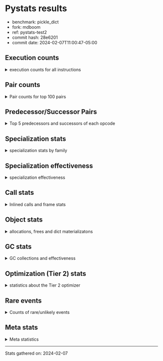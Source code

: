 
# Pystats results

- benchmark: pickle_dict
- fork: mdboom
- ref: pystats-test2
- commit hash: 28e6201
- commit date: 2024-02-07T11:00:47-05:00

## Execution counts

<details>
<summary> execution counts for all instructions </summary>

|Name | Count | Self | Cumulative | Miss ratio | 
|---|---:|---:|---:|---:|
| LOAD_FAST | 2,480 | 14.3% | 14.3% |  |
| PUSH_NULL | 2,400 | 13.8% | 28.0% |  |
| POP_TOP | 2,080 | 12.0% | 40.0% |  |
| LOAD_ATTR_MODULE | 2,080 | 12.0% | 52.0% |  |
| LOAD_FAST_LOAD_FAST | 2,000 | 11.5% | 63.4% |  |
| CALL_BUILTIN_FAST_WITH_KEYWORDS | 1,900 | 10.9% | 74.4% |  |
| STORE_FAST | 720 | 4.1% | 78.5% |  |
| CALL | 540 | 3.1% | 81.6% |  |
| FOR_ITER_RANGE | 460 | 2.6% | 84.3% |  |
| LOAD_ATTR | 360 | 2.1% | 86.3% |  |
| JUMP_BACKWARD | 340 | 2.0% | 88.3% |  |
| LOAD_DEREF | 240 | 1.4% | 89.7% |  |
| LOAD_GLOBAL_MODULE | 240 | 1.4% | 91.0% |  |
| LOAD_GLOBAL | 200 | 1.1% | 92.2% |  |
| RETURN_VALUE | 160 | 0.9% | 93.1% |  |
| CALL_FUNCTION_EX | 160 | 0.9% | 94.0% |  |
| RESUME_CHECK | 120 | 0.7% | 94.7% |  |
| GET_ITER | 80 | 0.5% | 95.2% |  |
| NOP | 80 | 0.5% | 95.6% |  |
| BUILD_LIST | 80 | 0.5% | 96.1% |  |
| CALL_INTRINSIC_1 | 80 | 0.5% | 96.6% |  |
| COPY_FREE_VARS | 80 | 0.5% | 97.0% |  |
| ENTER_EXECUTOR | 80 | 0.5% | 97.5% |  |
| LIST_EXTEND | 80 | 0.5% | 97.9% |  |
| BINARY_OP_SUBTRACT_FLOAT | 60 | 0.3% | 98.3% |  |
| CALL_BUILTIN_CLASS | 60 | 0.3% | 98.6% |  |
| LOAD_ATTR_WITH_HINT | 60 | 0.3% | 99.0% |  |
| LOAD_GLOBAL_BUILTIN | 60 | 0.3% | 99.3% |  |
| BINARY_OP | 40 | 0.2% | 99.5% |  |
| FOR_ITER | 40 | 0.2% | 99.8% |  |
| RESUME | 40 | 0.2% | 100.0% |  |


</details>

## Pair counts

<details>
<summary> Pair counts for top 100 pairs </summary>

|Pair | Count | Self | Cumulative | 
|---|---:|---:|---:|
| LOAD_ATTR_MODULE PUSH_NULL | 2,080 | 12.0% | 12.0% |
| PUSH_NULL LOAD_FAST_LOAD_FAST | 2,000 | 11.5% | 23.4% |
| CALL_BUILTIN_FAST_WITH_KEYWORDS POP_TOP | 1,900 | 10.9% | 34.4% |
| LOAD_FAST LOAD_ATTR_MODULE | 1,800 | 10.3% | 44.7% |
| LOAD_FAST_LOAD_FAST CALL_BUILTIN_FAST_WITH_KEYWORDS | 1,800 | 10.3% | 55.1% |
| POP_TOP LOAD_FAST | 1,600 | 9.2% | 64.3% |
| STORE_FAST LOAD_FAST | 560 | 3.2% | 67.5% |
| FOR_ITER_RANGE STORE_FAST | 380 | 2.2% | 69.7% |
| POP_TOP JUMP_BACKWARD | 340 | 2.0% | 71.6% |
| JUMP_BACKWARD FOR_ITER_RANGE | 300 | 1.7% | 73.3% |
| PUSH_NULL CALL | 240 | 1.4% | 74.7% |
| LOAD_FAST LOAD_ATTR | 240 | 1.4% | 76.1% |
| LOAD_FAST_LOAD_FAST CALL | 200 | 1.1% | 77.2% |
| CALL POP_TOP | 180 | 1.0% | 78.3% |
| PUSH_NULL LOAD_FAST | 160 | 0.9% | 79.2% |
| LOAD_ATTR PUSH_NULL | 160 | 0.9% | 80.1% |
| LOAD_ATTR LOAD_ATTR_MODULE | 160 | 0.9% | 81.0% |
| LOAD_DEREF PUSH_NULL | 160 | 0.9% | 82.0% |
| LOAD_GLOBAL_MODULE LOAD_ATTR_MODULE | 120 | 0.7% | 82.6% |
| CALL STORE_FAST | 100 | 0.6% | 83.2% |
| CALL CALL_BUILTIN_FAST_WITH_KEYWORDS | 100 | 0.6% | 83.8% |
| NOP LOAD_DEREF | 80 | 0.5% | 84.3% |
| POP_TOP NOP | 80 | 0.5% | 84.7% |
| RETURN_VALUE RETURN_VALUE | 80 | 0.5% | 85.2% |
| BUILD_LIST LOAD_DEREF | 80 | 0.5% | 85.6% |
| CALL LOAD_FAST | 80 | 0.5% | 86.1% |
| CALL_FUNCTION_EX COPY_FREE_VARS | 80 | 0.5% | 86.6% |
| CALL_INTRINSIC_1 CALL_FUNCTION_EX | 80 | 0.5% | 87.0% |
| ENTER_EXECUTOR FOR_ITER_RANGE | 80 | 0.5% | 87.5% |
| LIST_EXTEND CALL_INTRINSIC_1 | 80 | 0.5% | 87.9% |
| LOAD_DEREF LIST_EXTEND | 80 | 0.5% | 88.4% |
| LOAD_FAST GET_ITER | 80 | 0.5% | 88.9% |
| LOAD_FAST BUILD_LIST | 80 | 0.5% | 89.3% |
| LOAD_FAST CALL_FUNCTION_EX | 80 | 0.5% | 89.8% |
| LOAD_GLOBAL LOAD_GLOBAL_MODULE | 80 | 0.5% | 90.2% |
| STORE_FAST LOAD_GLOBAL | 80 | 0.5% | 90.7% |
| STORE_FAST LOAD_GLOBAL_MODULE | 80 | 0.5% | 91.1% |
| GET_ITER FOR_ITER_RANGE | 60 | 0.3% | 91.5% |
| POP_TOP ENTER_EXECUTOR | 60 | 0.3% | 91.8% |
| CALL CALL | 60 | 0.3% | 92.2% |
| CALL_FUNCTION_EX RESUME_CHECK | 60 | 0.3% | 92.5% |
| COPY_FREE_VARS RESUME_CHECK | 60 | 0.3% | 92.9% |
| LOAD_GLOBAL LOAD_ATTR | 60 | 0.3% | 93.2% |
| BINARY_OP_SUBTRACT_FLOAT RETURN_VALUE | 60 | 0.3% | 93.6% |
| CALL_BUILTIN_CLASS STORE_FAST | 60 | 0.3% | 93.9% |
| LOAD_ATTR_WITH_HINT STORE_FAST | 60 | 0.3% | 94.3% |
| LOAD_GLOBAL_BUILTIN LOAD_FAST | 60 | 0.3% | 94.6% |
| LOAD_GLOBAL_MODULE LOAD_ATTR | 60 | 0.3% | 94.9% |
| LOAD_GLOBAL_MODULE STORE_FAST | 60 | 0.3% | 95.3% |
| RESUME_CHECK LOAD_DEREF | 60 | 0.3% | 95.6% |
| RETURN_VALUE LOAD_GLOBAL | 40 | 0.2% | 95.9% |
| RETURN_VALUE LOAD_GLOBAL_MODULE | 40 | 0.2% | 96.1% |
| LOAD_FAST BINARY_OP | 40 | 0.2% | 96.3% |
| LOAD_FAST CALL | 40 | 0.2% | 96.6% |
| LOAD_FAST BINARY_OP_SUBTRACT_FLOAT | 40 | 0.2% | 96.8% |
| LOAD_FAST CALL_BUILTIN_CLASS | 40 | 0.2% | 97.0% |
| LOAD_FAST LOAD_ATTR_WITH_HINT | 40 | 0.2% | 97.2% |
| FOR_ITER_RANGE LOAD_GLOBAL | 40 | 0.2% | 97.5% |
| FOR_ITER_RANGE LOAD_GLOBAL_MODULE | 40 | 0.2% | 97.7% |
| RESUME_CHECK LOAD_GLOBAL_BUILTIN | 40 | 0.2% | 97.9% |
| GET_ITER FOR_ITER | 20 | 0.1% | 98.0% |
| BINARY_OP RETURN_VALUE | 20 | 0.1% | 98.2% |
| BINARY_OP BINARY_OP_SUBTRACT_FLOAT | 20 | 0.1% | 98.3% |
| CALL CALL_BUILTIN_CLASS | 20 | 0.1% | 98.4% |
| CALL_FUNCTION_EX RESUME | 20 | 0.1% | 98.5% |
| COPY_FREE_VARS RESUME | 20 | 0.1% | 98.6% |
| FOR_ITER STORE_FAST | 20 | 0.1% | 98.7% |
| FOR_ITER FOR_ITER_RANGE | 20 | 0.1% | 98.9% |
| JUMP_BACKWARD ENTER_EXECUTOR | 20 | 0.1% | 99.0% |
| JUMP_BACKWARD FOR_ITER | 20 | 0.1% | 99.1% |
| LOAD_ATTR STORE_FAST | 20 | 0.1% | 99.2% |
| LOAD_ATTR LOAD_ATTR_WITH_HINT | 20 | 0.1% | 99.3% |
| LOAD_GLOBAL LOAD_FAST | 20 | 0.1% | 99.4% |
| LOAD_GLOBAL STORE_FAST | 20 | 0.1% | 99.5% |
| LOAD_GLOBAL LOAD_GLOBAL_BUILTIN | 20 | 0.1% | 99.7% |
| RESUME LOAD_DEREF | 20 | 0.1% | 99.8% |
| RESUME LOAD_GLOBAL | 20 | 0.1% | 99.9% |
| RESUME_CHECK LOAD_GLOBAL | 20 | 0.1% | 100.0% |


</details>

## Predecessor/Successor Pairs

<details>
<summary> Top 5 predecessors and successors of each opcode </summary>

### GET_ITER

<details>
<summary> Successors and predecessors for GET_ITER </summary>

|Predecessors | Count | Percentage | 
|---|---:|---:|
| LOAD_FAST | 80 | 100.0% |

|Successors | Count | Percentage | 
|---|---:|---:|
| FOR_ITER_RANGE | 60 | 75.0% |
| FOR_ITER | 20 | 25.0% |


</details>

### NOP

<details>
<summary> Successors and predecessors for NOP </summary>

|Predecessors | Count | Percentage | 
|---|---:|---:|
| POP_TOP | 80 | 100.0% |

|Successors | Count | Percentage | 
|---|---:|---:|
| LOAD_DEREF | 80 | 100.0% |


</details>

### POP_TOP

<details>
<summary> Successors and predecessors for POP_TOP </summary>

|Predecessors | Count | Percentage | 
|---|---:|---:|
| CALL_BUILTIN_FAST_WITH_KEYWORDS | 1,900 | 91.3% |
| CALL | 180 | 8.7% |

|Successors | Count | Percentage | 
|---|---:|---:|
| LOAD_FAST | 1,600 | 76.9% |
| JUMP_BACKWARD | 340 | 16.3% |
| NOP | 80 | 3.8% |
| ENTER_EXECUTOR | 60 | 2.9% |


</details>

### PUSH_NULL

<details>
<summary> Successors and predecessors for PUSH_NULL </summary>

|Predecessors | Count | Percentage | 
|---|---:|---:|
| LOAD_ATTR_MODULE | 2,080 | 86.7% |
| LOAD_ATTR | 160 | 6.7% |
| LOAD_DEREF | 160 | 6.7% |

|Successors | Count | Percentage | 
|---|---:|---:|
| LOAD_FAST_LOAD_FAST | 2,000 | 83.3% |
| CALL | 240 | 10.0% |
| LOAD_FAST | 160 | 6.7% |


</details>

### RETURN_VALUE

<details>
<summary> Successors and predecessors for RETURN_VALUE </summary>

|Predecessors | Count | Percentage | 
|---|---:|---:|
| RETURN_VALUE | 80 | 50.0% |
| BINARY_OP_SUBTRACT_FLOAT | 60 | 37.5% |
| BINARY_OP | 20 | 12.5% |

|Successors | Count | Percentage | 
|---|---:|---:|
| RETURN_VALUE | 80 | 50.0% |
| LOAD_GLOBAL | 40 | 25.0% |
| LOAD_GLOBAL_MODULE | 40 | 25.0% |


</details>

### BINARY_OP

<details>
<summary> Successors and predecessors for BINARY_OP </summary>

|Predecessors | Count | Percentage | 
|---|---:|---:|
| LOAD_FAST | 40 | 100.0% |

|Successors | Count | Percentage | 
|---|---:|---:|
| RETURN_VALUE | 20 | 50.0% |
| BINARY_OP_SUBTRACT_FLOAT | 20 | 50.0% |


</details>

### BUILD_LIST

<details>
<summary> Successors and predecessors for BUILD_LIST </summary>

|Predecessors | Count | Percentage | 
|---|---:|---:|
| LOAD_FAST | 80 | 100.0% |

|Successors | Count | Percentage | 
|---|---:|---:|
| LOAD_DEREF | 80 | 100.0% |


</details>

### CALL

<details>
<summary> Successors and predecessors for CALL </summary>

|Predecessors | Count | Percentage | 
|---|---:|---:|
| PUSH_NULL | 240 | 44.4% |
| LOAD_FAST_LOAD_FAST | 200 | 37.0% |
| CALL | 60 | 11.1% |
| LOAD_FAST | 40 | 7.4% |

|Successors | Count | Percentage | 
|---|---:|---:|
| POP_TOP | 180 | 33.3% |
| STORE_FAST | 100 | 18.5% |
| CALL_BUILTIN_FAST_WITH_KEYWORDS | 100 | 18.5% |
| LOAD_FAST | 80 | 14.8% |
| CALL | 60 | 11.1% |


</details>

### CALL_FUNCTION_EX

<details>
<summary> Successors and predecessors for CALL_FUNCTION_EX </summary>

|Predecessors | Count | Percentage | 
|---|---:|---:|
| CALL_INTRINSIC_1 | 80 | 50.0% |
| LOAD_FAST | 80 | 50.0% |

|Successors | Count | Percentage | 
|---|---:|---:|
| COPY_FREE_VARS | 80 | 50.0% |
| RESUME_CHECK | 60 | 37.5% |
| RESUME | 20 | 12.5% |


</details>

### CALL_INTRINSIC_1

<details>
<summary> Successors and predecessors for CALL_INTRINSIC_1 </summary>

|Predecessors | Count | Percentage | 
|---|---:|---:|
| LIST_EXTEND | 80 | 100.0% |

|Successors | Count | Percentage | 
|---|---:|---:|
| CALL_FUNCTION_EX | 80 | 100.0% |


</details>

### COPY_FREE_VARS

<details>
<summary> Successors and predecessors for COPY_FREE_VARS </summary>

|Predecessors | Count | Percentage | 
|---|---:|---:|
| CALL_FUNCTION_EX | 80 | 100.0% |

|Successors | Count | Percentage | 
|---|---:|---:|
| RESUME_CHECK | 60 | 75.0% |
| RESUME | 20 | 25.0% |


</details>

### ENTER_EXECUTOR

<details>
<summary> Successors and predecessors for ENTER_EXECUTOR </summary>

|Predecessors | Count | Percentage | 
|---|---:|---:|
| POP_TOP | 60 | 75.0% |
| JUMP_BACKWARD | 20 | 25.0% |

|Successors | Count | Percentage | 
|---|---:|---:|
| FOR_ITER_RANGE | 80 | 100.0% |


</details>

### FOR_ITER

<details>
<summary> Successors and predecessors for FOR_ITER </summary>

|Predecessors | Count | Percentage | 
|---|---:|---:|
| GET_ITER | 20 | 50.0% |
| JUMP_BACKWARD | 20 | 50.0% |

|Successors | Count | Percentage | 
|---|---:|---:|
| STORE_FAST | 20 | 50.0% |
| FOR_ITER_RANGE | 20 | 50.0% |


</details>

### JUMP_BACKWARD

<details>
<summary> Successors and predecessors for JUMP_BACKWARD </summary>

|Predecessors | Count | Percentage | 
|---|---:|---:|
| POP_TOP | 340 | 100.0% |

|Successors | Count | Percentage | 
|---|---:|---:|
| FOR_ITER_RANGE | 300 | 88.2% |
| ENTER_EXECUTOR | 20 | 5.9% |
| FOR_ITER | 20 | 5.9% |


</details>

### LIST_EXTEND

<details>
<summary> Successors and predecessors for LIST_EXTEND </summary>

|Predecessors | Count | Percentage | 
|---|---:|---:|
| LOAD_DEREF | 80 | 100.0% |

|Successors | Count | Percentage | 
|---|---:|---:|
| CALL_INTRINSIC_1 | 80 | 100.0% |


</details>

### LOAD_ATTR

<details>
<summary> Successors and predecessors for LOAD_ATTR </summary>

|Predecessors | Count | Percentage | 
|---|---:|---:|
| LOAD_FAST | 240 | 66.7% |
| LOAD_GLOBAL | 60 | 16.7% |
| LOAD_GLOBAL_MODULE | 60 | 16.7% |

|Successors | Count | Percentage | 
|---|---:|---:|
| PUSH_NULL | 160 | 44.4% |
| LOAD_ATTR_MODULE | 160 | 44.4% |
| STORE_FAST | 20 | 5.6% |
| LOAD_ATTR_WITH_HINT | 20 | 5.6% |


</details>

### LOAD_DEREF

<details>
<summary> Successors and predecessors for LOAD_DEREF </summary>

|Predecessors | Count | Percentage | 
|---|---:|---:|
| NOP | 80 | 33.3% |
| BUILD_LIST | 80 | 33.3% |
| RESUME_CHECK | 60 | 25.0% |
| RESUME | 20 | 8.3% |

|Successors | Count | Percentage | 
|---|---:|---:|
| PUSH_NULL | 160 | 66.7% |
| LIST_EXTEND | 80 | 33.3% |


</details>

### LOAD_FAST

<details>
<summary> Successors and predecessors for LOAD_FAST </summary>

|Predecessors | Count | Percentage | 
|---|---:|---:|
| POP_TOP | 1,600 | 64.5% |
| STORE_FAST | 560 | 22.6% |
| PUSH_NULL | 160 | 6.5% |
| CALL | 80 | 3.2% |
| LOAD_GLOBAL_BUILTIN | 60 | 2.4% |

|Successors | Count | Percentage | 
|---|---:|---:|
| LOAD_ATTR_MODULE | 1,800 | 72.6% |
| LOAD_ATTR | 240 | 9.7% |
| GET_ITER | 80 | 3.2% |
| BUILD_LIST | 80 | 3.2% |
| CALL_FUNCTION_EX | 80 | 3.2% |


</details>

### LOAD_FAST_LOAD_FAST

<details>
<summary> Successors and predecessors for LOAD_FAST_LOAD_FAST </summary>

|Predecessors | Count | Percentage | 
|---|---:|---:|
| PUSH_NULL | 2,000 | 100.0% |

|Successors | Count | Percentage | 
|---|---:|---:|
| CALL_BUILTIN_FAST_WITH_KEYWORDS | 1,800 | 90.0% |
| CALL | 200 | 10.0% |


</details>

### LOAD_GLOBAL

<details>
<summary> Successors and predecessors for LOAD_GLOBAL </summary>

|Predecessors | Count | Percentage | 
|---|---:|---:|
| STORE_FAST | 80 | 40.0% |
| RETURN_VALUE | 40 | 20.0% |
| FOR_ITER_RANGE | 40 | 20.0% |
| RESUME | 20 | 10.0% |
| RESUME_CHECK | 20 | 10.0% |

|Successors | Count | Percentage | 
|---|---:|---:|
| LOAD_GLOBAL_MODULE | 80 | 40.0% |
| LOAD_ATTR | 60 | 30.0% |
| LOAD_FAST | 20 | 10.0% |
| STORE_FAST | 20 | 10.0% |
| LOAD_GLOBAL_BUILTIN | 20 | 10.0% |


</details>

### STORE_FAST

<details>
<summary> Successors and predecessors for STORE_FAST </summary>

|Predecessors | Count | Percentage | 
|---|---:|---:|
| FOR_ITER_RANGE | 380 | 52.8% |
| CALL | 100 | 13.9% |
| CALL_BUILTIN_CLASS | 60 | 8.3% |
| LOAD_ATTR_WITH_HINT | 60 | 8.3% |
| LOAD_GLOBAL_MODULE | 60 | 8.3% |

|Successors | Count | Percentage | 
|---|---:|---:|
| LOAD_FAST | 560 | 77.8% |
| LOAD_GLOBAL | 80 | 11.1% |
| LOAD_GLOBAL_MODULE | 80 | 11.1% |


</details>

### RESUME

<details>
<summary> Successors and predecessors for RESUME </summary>

|Predecessors | Count | Percentage | 
|---|---:|---:|
| CALL_FUNCTION_EX | 20 | 50.0% |
| COPY_FREE_VARS | 20 | 50.0% |

|Successors | Count | Percentage | 
|---|---:|---:|
| LOAD_DEREF | 20 | 50.0% |
| LOAD_GLOBAL | 20 | 50.0% |


</details>

### BINARY_OP_SUBTRACT_FLOAT

<details>
<summary> Successors and predecessors for BINARY_OP_SUBTRACT_FLOAT </summary>

|Predecessors | Count | Percentage | 
|---|---:|---:|
| LOAD_FAST | 40 | 66.7% |
| BINARY_OP | 20 | 33.3% |

|Successors | Count | Percentage | 
|---|---:|---:|
| RETURN_VALUE | 60 | 100.0% |


</details>

### CALL_BUILTIN_CLASS

<details>
<summary> Successors and predecessors for CALL_BUILTIN_CLASS </summary>

|Predecessors | Count | Percentage | 
|---|---:|---:|
| LOAD_FAST | 40 | 66.7% |
| CALL | 20 | 33.3% |

|Successors | Count | Percentage | 
|---|---:|---:|
| STORE_FAST | 60 | 100.0% |


</details>

### CALL_BUILTIN_FAST_WITH_KEYWORDS

<details>
<summary> Successors and predecessors for CALL_BUILTIN_FAST_WITH_KEYWORDS </summary>

|Predecessors | Count | Percentage | 
|---|---:|---:|
| LOAD_FAST_LOAD_FAST | 1,800 | 94.7% |
| CALL | 100 | 5.3% |

|Successors | Count | Percentage | 
|---|---:|---:|
| POP_TOP | 1,900 | 100.0% |


</details>

### FOR_ITER_RANGE

<details>
<summary> Successors and predecessors for FOR_ITER_RANGE </summary>

|Predecessors | Count | Percentage | 
|---|---:|---:|
| JUMP_BACKWARD | 300 | 65.2% |
| ENTER_EXECUTOR | 80 | 17.4% |
| GET_ITER | 60 | 13.0% |
| FOR_ITER | 20 | 4.3% |

|Successors | Count | Percentage | 
|---|---:|---:|
| STORE_FAST | 380 | 82.6% |
| LOAD_GLOBAL | 40 | 8.7% |
| LOAD_GLOBAL_MODULE | 40 | 8.7% |


</details>

### LOAD_ATTR_MODULE

<details>
<summary> Successors and predecessors for LOAD_ATTR_MODULE </summary>

|Predecessors | Count | Percentage | 
|---|---:|---:|
| LOAD_FAST | 1,800 | 86.5% |
| LOAD_ATTR | 160 | 7.7% |
| LOAD_GLOBAL_MODULE | 120 | 5.8% |

|Successors | Count | Percentage | 
|---|---:|---:|
| PUSH_NULL | 2,080 | 100.0% |


</details>

### LOAD_ATTR_WITH_HINT

<details>
<summary> Successors and predecessors for LOAD_ATTR_WITH_HINT </summary>

|Predecessors | Count | Percentage | 
|---|---:|---:|
| LOAD_FAST | 40 | 66.7% |
| LOAD_ATTR | 20 | 33.3% |

|Successors | Count | Percentage | 
|---|---:|---:|
| STORE_FAST | 60 | 100.0% |


</details>

### LOAD_GLOBAL_BUILTIN

<details>
<summary> Successors and predecessors for LOAD_GLOBAL_BUILTIN </summary>

|Predecessors | Count | Percentage | 
|---|---:|---:|
| RESUME_CHECK | 40 | 66.7% |
| LOAD_GLOBAL | 20 | 33.3% |

|Successors | Count | Percentage | 
|---|---:|---:|
| LOAD_FAST | 60 | 100.0% |


</details>

### LOAD_GLOBAL_MODULE

<details>
<summary> Successors and predecessors for LOAD_GLOBAL_MODULE </summary>

|Predecessors | Count | Percentage | 
|---|---:|---:|
| LOAD_GLOBAL | 80 | 33.3% |
| STORE_FAST | 80 | 33.3% |
| RETURN_VALUE | 40 | 16.7% |
| FOR_ITER_RANGE | 40 | 16.7% |

|Successors | Count | Percentage | 
|---|---:|---:|
| LOAD_ATTR_MODULE | 120 | 50.0% |
| LOAD_ATTR | 60 | 25.0% |
| STORE_FAST | 60 | 25.0% |


</details>

### RESUME_CHECK

<details>
<summary> Successors and predecessors for RESUME_CHECK </summary>

|Predecessors | Count | Percentage | 
|---|---:|---:|
| CALL_FUNCTION_EX | 60 | 50.0% |
| COPY_FREE_VARS | 60 | 50.0% |

|Successors | Count | Percentage | 
|---|---:|---:|
| LOAD_DEREF | 60 | 50.0% |
| LOAD_GLOBAL_BUILTIN | 40 | 33.3% |
| LOAD_GLOBAL | 20 | 16.7% |


</details>


</details>

## Specialization stats

<details>
<summary> specialization stats by family </summary>

### BINARY_OP

<details>
<summary> specialization stats for BINARY_OP family </summary>

|Kind | Count | Ratio | 
|---|---:|---:|
|     deferred | 20 | 20.0% |
|          hit | 60 | 60.0% |

| | Count | Ratio | 
|---|---:|---:|
| Success | 20 | 100.0% |
| Failure | 0 | 0.0% |


</details>

### CALL

<details>
<summary> specialization stats for CALL family </summary>

|Kind | Count | Ratio | 
|---|---:|---:|
|     deferred | 360 | 14.4% |
|          hit | 1,960 | 78.4% |

| | Count | Ratio | 
|---|---:|---:|
| Success | 120 | 66.7% |
| Failure | 60 | 33.3% |

|Failure kind | Count | Ratio | 
|---|---:|---:|
| cfunc noargs | 60 | 100.0% |


</details>

### FOR_ITER

<details>
<summary> specialization stats for FOR_ITER family </summary>

|Kind | Count | Ratio | 
|---|---:|---:|
|     deferred | 20 | 4.0% |
|          hit | 460 | 92.0% |

| | Count | Ratio | 
|---|---:|---:|
| Success | 20 | 100.0% |
| Failure | 0 | 0.0% |


</details>

### LOAD_ATTR

<details>
<summary> specialization stats for LOAD_ATTR family </summary>

|Kind | Count | Ratio | 
|---|---:|---:|
|     deferred | 180 | 7.2% |
|          hit | 2,140 | 85.6% |

| | Count | Ratio | 
|---|---:|---:|
| Success | 180 | 100.0% |
| Failure | 0 | 0.0% |


</details>

### LOAD_GLOBAL

<details>
<summary> specialization stats for LOAD_GLOBAL family </summary>

|Kind | Count | Ratio | 
|---|---:|---:|
|     deferred | 100 | 20.0% |
|          hit | 300 | 60.0% |

| | Count | Ratio | 
|---|---:|---:|
| Success | 100 | 100.0% |
| Failure | 0 | 0.0% |


</details>


</details>

## Specialization effectiveness

<details>
<summary> specialization effectiveness </summary>

|Instructions | Count | Ratio | 
|---|---:|---:|
| Basic | 11,180 | 64.3% |
| Not specialized | 1,180 | 6.8% |
| Specialized hits | 5,040 | 29.0% |
| Specialized misses | 0 | 0.0% |

### Deferred by instruction

<details>
<summary> deferred by instruction </summary>

|Name | Count | Ratio | 
|---|---:|---:|
| CALL | 360 | 52.9% |
| LOAD_ATTR | 180 | 26.5% |
| LOAD_GLOBAL | 100 | 14.7% |
| BINARY_OP | 20 | 2.9% |
| FOR_ITER | 20 | 2.9% |
| BINARY_SLICE | 0 | 0.0% |
| STORE_SLICE | 0 | 0.0% |
| BINARY_SUBSCR | 0 | 0.0% |
| GET_ITER | 0 | 0.0% |
| NOP | 0 | 0.0% |


</details>

### Misses by instruction

<details>
<summary> misses by instruction </summary>


</details>


</details>

## Call stats

<details>
<summary> Inlined calls and frame stats </summary>

| | Count | Ratio | 
|---|---:|---:|
| Calls to PyEval_EvalDefault | 0 | 0.0% |
| Calls to Python functions inlined | 160 | 100.0% |
| Calls via PyEval_EvalFrame (total) | 0 | 0.0% |
| Calls via PyEval_EvalFrame (vector) | 0 | 0.0% |
| Calls via PyEval_EvalFrame (generator) | 0 | 0.0% |
| Calls via PyEval_EvalFrame (legacy) | 0 | 0.0% |
| Calls via PyEval_EvalFrame (function vectorcall) | 0 | 0.0% |
| Calls via PyEval_EvalFrame (build class) | 0 | 0.0% |
| Calls via PyEval_EvalFrame (slot) | 0 | 0.0% |
| Calls via PyEval_EvalFrame (function ex) | 160 | 100.0% |
| Calls via PyEval_EvalFrame (api) | 0 | 0.0% |
| Calls via PyEval_EvalFrame (method) | 0 | 0.0% |
| Frame objects created | 0 | 0.0% |
| Frames pushed | 0 | 0.0% |


</details>

## Object stats

<details>
<summary> allocations, frees and dict materializatons </summary>

| | Count | Ratio | 
|---|---:|---:|
| Allocations from freelist | 320 | 0.0% |
| Frees to freelist | 260 |  |
| Allocations | 3,338,520 | 100.0% |
| Allocations to 512 bytes | 1,700,100 | 50.9% |
| Allocations to 4 kbytes | 819,220 | 24.5% |
| Allocations over 4 kbytes | 819,200 | 24.5% |
| Frees | 3,338,484 |  |
| New values | 0 |  |
| Interpreter increfs | 1,230,720 | 1.5% |
| Interpreter decrefs | 1,702,180 | 2.0% |
| Increfs | 83,559,360 | 98.5% |
| Decrefs | 84,378,564 | 98.0% |
| Materialize dict (on request) | 0 |  |
| Materialize dict (new key) | 0 |  |
| Materialize dict (too big) | 0 |  |
| Materialize dict (str subclass) | 0 |  |
| Dematerialize dict | 0 |  |
| Method cache hits | 819,340 |  |
| Method cache misses | 60 |  |
| Method cache collisions | 50 |  |
| Method cache dunder hits | 0 |  |
| Method cache dunder misses | 0 |  |


</details>

## GC stats

<details>
<summary> GC collections and effectiveness </summary>

|Generation | Collections | Objects collected | Object visits | 
|---:|---:|---:|---:|
| 0 | 0 | 0 | 0 |
| 1 | 0 | 0 | 0 |
| 2 | 0 | 0 | 0 |


</details>

## Optimization (Tier 2) stats

<details>
<summary> statistics about the Tier 2 optimizer </summary>

| | Count | Ratio | 
|---|---:|---:|
| Optimization attempts | 20 |  |
| Traces created | 20 | 100.0% |
| Trace stack overflow | 0 | 0.0% |
| Trace stack underflow | 0 | 0.0% |
| Trace too long | 0 | 0.0% |
| Trace too short | 0 | 0.0% |
| Inner loop found | 0 | 0.0% |
| Recursive call | 0 | 0.0% |
| Low confidence | 0 | 0.0% |
| Traces executed | 80 |  |
| Uops executed | 4,646,880 | 58,086.00 |

### Trace length histogram

<details>
<summary> trace length histogram </summary>

|Range | Count | Ratio | 
|---|---:|---:|
| <= 1 | 0 | 0.0% |
| <= 2 | 0 | 0.0% |
| <= 4 | 0 | 0.0% |
| <= 8 | 0 | 0.0% |
| <= 16 | 0 | 0.0% |
| <= 32 | 0 | 0.0% |
| <= 64 | 0 | 0.0% |
| <= 128 | 20 | 100.0% |


</details>

### Optimized trace length histogram

<details>
<summary> optimized trace length histogram </summary>

|Range | Count | Ratio | 
|---|---:|---:|
| <= 1 | 0 | 0.0% |
| <= 2 | 0 | 0.0% |
| <= 4 | 0 | 0.0% |
| <= 8 | 0 | 0.0% |
| <= 16 | 0 | 0.0% |
| <= 32 | 0 | 0.0% |
| <= 64 | 20 | 100.0% |


</details>

### Trace run length histogram

<details>
<summary> trace run length histogram </summary>

|Range | Count | Ratio | 
|---|---:|---:|
| <= 1 | 0 | 0.0% |
| <= 2 | 0 | 0.0% |
| <= 4 | 0 | 0.0% |
| <= 8 | 0 | 0.0% |
| <= 16 | 0 | 0.0% |
| <= 32 | 0 | 0.0% |
| <= 64 | 0 | 0.0% |
| <= 128 | 0 | 0.0% |
| <= 256 | 0 | 0.0% |
| <= 512 | 0 | 0.0% |
| <= 1,024 | 0 | 0.0% |
| <= 2,048 | 0 | 0.0% |
| <= 4,096 | 0 | 0.0% |
| <= 8,192 | 0 | 0.0% |
| <= 16,384 | 0 | 0.0% |
| <= 32,768 | 0 | 0.0% |
| <= 65,536 | 80 | 100.0% |


</details>

### Uop execution stats

<details>
<summary> uop execution stats </summary>

|Name | Count | Self | Cumulative | Miss ratio | 
|---|---:|---:|---:|---:|
| LOAD_FAST | 1,222,800 | 26.3% | 26.3% |  |
| _SET_IP | 489,200 | 10.5% | 36.8% |  |
| _CHECK_VALIDITY | 489,120 | 10.5% | 47.4% |  |
| POP_TOP | 407,600 | 8.8% | 56.1% |  |
| PUSH_NULL | 407,600 | 8.8% | 64.9% |  |
| CALL_BUILTIN_FAST_WITH_KEYWORDS | 407,600 | 8.8% | 73.7% |  |
| _CHECK_ATTR_MODULE | 407,600 | 8.8% | 82.5% |  |
| _LOAD_ATTR_MODULE | 407,600 | 8.8% | 91.2% |  |
| _GUARD_NOT_EXHAUSTED_RANGE | 81,600 | 1.8% | 93.0% | 0.1% |
| _ITER_CHECK_RANGE | 81,600 | 1.8% | 94.7% |  |
| STORE_FAST | 81,520 | 1.8% | 96.5% |  |
| _ITER_NEXT_RANGE | 81,520 | 1.8% | 98.2% |  |
| _JUMP_TO_TOP | 81,520 | 1.8% | 100.0% |  |


</details>

### Unsupported opcodes

<details>
<summary> unsupported opcodes </summary>


</details>


</details>

## Rare events

<details>
<summary> Counts of rare/unlikely events </summary>

|Event | Count | 
|---|---:|
| set_class | 0 |
| set_bases | 0 |
| set_eval_frame_func | 0 |
| builtin_dict | 0 |
| func_modification | 0 |


</details>

## Meta stats

<details>
<summary> Meta statistics </summary>

| | Count | 
|---|---:|
| Number of data files | 20 |


</details>

---
Stats gathered on: 2024-02-07

